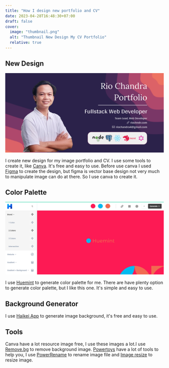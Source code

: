 ```yaml
---
title: "How I design new portfolio and CV"
date: 2023-04-28T16:48:30+07:00
draft: false
cover:
  image: "thumbnail.png"
  alt: "Thumbnail New Design My CV Portfolio"
  relative: true
---
```


## New Design

[![Rio portfolio](../../portfolio/images/cover-portfolio.png)](/portfolio)

I create new design for my image portfolio and CV. I use some tools to create it, like [Canva](https://www.canva.com/). It's free and easy to use. Before use canva I used [Figma](https://www.figma.com/) to create the design, but figma is vector base design not very much to manipulate image can do at there. So I use canva to create it.

## Color Palette

![Huemint](huemint-ss.png)

I use [Huemint](https://huemint.com/) to generate color palette for me. There are have plenty option to generate color palette, but I like this one. It's simple and easy to use.

## Background Generator

I use [Haikei App](https://app.haikei.app/) to generate image background, it's free and easy to use.

## Tools

Canva have a lot resource image free, I use these images a lot.I use [Remove.bg](https://www.remove.bg/) to remove background image. [Powertoys](https://learn.microsoft.com/en-us/windows/powertoys/) have a lot of tools to help you, I use [PowerRename](https://learn.microsoft.com/en-us/windows/powertoys/powerrename) to rename image file and [Image resize](https://learn.microsoft.com/en-us/windows/powertoys/image-resizer) to resize image.